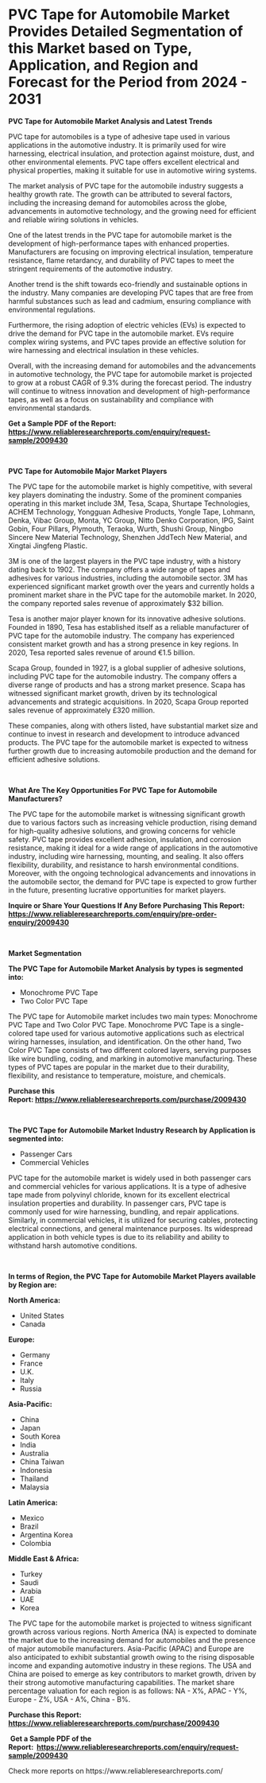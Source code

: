 <p><h1>PVC Tape for Automobile Market Provides Detailed Segmentation of this Market based on Type, Application, and Region and Forecast for the Period from 2024 - 2031</h1></p><p><strong>PVC Tape for Automobile Market Analysis and Latest Trends</strong></p>
<p><p>PVC tape for automobiles is a type of adhesive tape used in various applications in the automotive industry. It is primarily used for wire harnessing, electrical insulation, and protection against moisture, dust, and other environmental elements. PVC tape offers excellent electrical and physical properties, making it suitable for use in automotive wiring systems.</p><p>The market analysis of PVC tape for the automobile industry suggests a healthy growth rate. The growth can be attributed to several factors, including the increasing demand for automobiles across the globe, advancements in automotive technology, and the growing need for efficient and reliable wiring solutions in vehicles.</p><p>One of the latest trends in the PVC tape for automobile market is the development of high-performance tapes with enhanced properties. Manufacturers are focusing on improving electrical insulation, temperature resistance, flame retardancy, and durability of PVC tapes to meet the stringent requirements of the automotive industry.</p><p>Another trend is the shift towards eco-friendly and sustainable options in the industry. Many companies are developing PVC tapes that are free from harmful substances such as lead and cadmium, ensuring compliance with environmental regulations.</p><p>Furthermore, the rising adoption of electric vehicles (EVs) is expected to drive the demand for PVC tape in the automobile market. EVs require complex wiring systems, and PVC tapes provide an effective solution for wire harnessing and electrical insulation in these vehicles.</p><p>Overall, with the increasing demand for automobiles and the advancements in automotive technology, the PVC tape for automobile market is projected to grow at a robust CAGR of 9.3% during the forecast period. The industry will continue to witness innovation and development of high-performance tapes, as well as a focus on sustainability and compliance with environmental standards.</p></p>
<p><strong>Get a Sample PDF of the Report:&nbsp; <a href="https://www.reliableresearchreports.com/enquiry/request-sample/2009430">https://www.reliableresearchreports.com/enquiry/request-sample/2009430</a></strong></p>
<p>&nbsp;</p>
<p><strong>PVC Tape for Automobile Major Market Players</strong></p>
<p><p>The PVC tape for the automobile market is highly competitive, with several key players dominating the industry. Some of the prominent companies operating in this market include 3M, Tesa, Scapa, Shurtape Technologies, ACHEM Technology, Yongguan Adhesive Products, Yongle Tape, Lohmann, Denka, Vibac Group, Monta, YC Group, Nitto Denko Corporation, IPG, Saint Gobin, Four Pillars, Plymouth, Teraoka, Wurth, Shushi Group, Ningbo Sincere New Material Technology, Shenzhen JddTech New Material, and Xingtai Jingfeng Plastic.</p><p>3M is one of the largest players in the PVC tape industry, with a history dating back to 1902. The company offers a wide range of tapes and adhesives for various industries, including the automobile sector. 3M has experienced significant market growth over the years and currently holds a prominent market share in the PVC tape for the automobile market. In 2020, the company reported sales revenue of approximately $32 billion.</p><p>Tesa is another major player known for its innovative adhesive solutions. Founded in 1890, Tesa has established itself as a reliable manufacturer of PVC tape for the automobile industry. The company has experienced consistent market growth and has a strong presence in key regions. In 2020, Tesa reported sales revenue of around €1.5 billion.</p><p>Scapa Group, founded in 1927, is a global supplier of adhesive solutions, including PVC tape for the automobile industry. The company offers a diverse range of products and has a strong market presence. Scapa has witnessed significant market growth, driven by its technological advancements and strategic acquisitions. In 2020, Scapa Group reported sales revenue of approximately £320 million.</p><p>These companies, along with others listed, have substantial market size and continue to invest in research and development to introduce advanced products. The PVC tape for the automobile market is expected to witness further growth due to increasing automobile production and the demand for efficient adhesive solutions.</p></p>
<p>&nbsp;</p>
<p><strong>What Are The Key Opportunities For PVC Tape for Automobile Manufacturers?</strong></p>
<p><p>The PVC tape for the automobile market is witnessing significant growth due to various factors such as increasing vehicle production, rising demand for high-quality adhesive solutions, and growing concerns for vehicle safety. PVC tape provides excellent adhesion, insulation, and corrosion resistance, making it ideal for a wide range of applications in the automotive industry, including wire harnessing, mounting, and sealing. It also offers flexibility, durability, and resistance to harsh environmental conditions. Moreover, with the ongoing technological advancements and innovations in the automobile sector, the demand for PVC tape is expected to grow further in the future, presenting lucrative opportunities for market players.</p></p>
<p><strong>Inquire or Share Your Questions If Any Before Purchasing This Report: <a href="https://www.reliableresearchreports.com/enquiry/pre-order-enquiry/2009430">https://www.reliableresearchreports.com/enquiry/pre-order-enquiry/2009430</a></strong></p>
<p>&nbsp;</p>
<p><strong>Market Segmentation</strong></p>
<p><strong>The PVC Tape for Automobile Market Analysis by types is segmented into:</strong></p>
<p><ul><li>Monochrome PVC Tape</li><li>Two Color PVC Tape</li></ul></p>
<p><p>The PVC tape for Automobile market includes two main types: Monochrome PVC Tape and Two Color PVC Tape. Monochrome PVC Tape is a single-colored tape used for various automotive applications such as electrical wiring harnesses, insulation, and identification. On the other hand, Two Color PVC Tape consists of two different colored layers, serving purposes like wire bundling, coding, and marking in automotive manufacturing. These types of PVC tapes are popular in the market due to their durability, flexibility, and resistance to temperature, moisture, and chemicals.</p></p>
<p><strong>Purchase this Report:&nbsp;<a href="https://www.reliableresearchreports.com/purchase/2009430">https://www.reliableresearchreports.com/purchase/2009430</a></strong></p>
<p>&nbsp;</p>
<p><strong>The PVC Tape for Automobile Market Industry Research by Application is segmented into:</strong></p>
<p><ul><li>Passenger Cars</li><li>Commercial Vehicles</li></ul></p>
<p><p>PVC tape for the automobile market is widely used in both passenger cars and commercial vehicles for various applications. It is a type of adhesive tape made from polyvinyl chloride, known for its excellent electrical insulation properties and durability. In passenger cars, PVC tape is commonly used for wire harnessing, bundling, and repair applications. Similarly, in commercial vehicles, it is utilized for securing cables, protecting electrical connections, and general maintenance purposes. Its widespread application in both vehicle types is due to its reliability and ability to withstand harsh automotive conditions.</p></p>
<p>&nbsp;</p>
<p><strong>In terms of Region, the PVC Tape for Automobile Market Players available by Region are:</strong></p>
<p>
    <p> <strong> North America: </strong>
        <ul>
            <li>United States</li>
            <li>Canada</li>
        </ul>
        </p> 
    <p> <strong> Europe: </strong>
        <ul>
            <li>Germany</li>
            <li>France</li>
            <li>U.K.</li>
            <li>Italy</li>
            <li>Russia</li>
        </ul>
        </p> 
    <p> <strong> Asia-Pacific: </strong>
        <ul>
            <li>China</li>
            <li>Japan</li>
            <li>South Korea</li>
            <li>India</li>
            <li>Australia</li>
            <li>China Taiwan</li>
            <li>Indonesia</li>
            <li>Thailand</li>
            <li>Malaysia</li>
        </ul>
        </p> 
    <p> <strong> Latin America: </strong>
        <ul>
            <li>Mexico</li>
            <li>Brazil</li>
            <li>Argentina Korea</li>
            <li>Colombia</li>
        </ul>
        </p> 
    <p> <strong> Middle East & Africa: </strong>
        <ul>
            <li>Turkey</li>
            <li>Saudi</li>
            <li>Arabia</li>
            <li>UAE</li>
            <li>Korea</li>
        </ul>
    </p>
    </p>
<p><p>The PVC tape for the automobile market is projected to witness significant growth across various regions. North America (NA) is expected to dominate the market due to the increasing demand for automobiles and the presence of major automobile manufacturers. Asia-Pacific (APAC) and Europe are also anticipated to exhibit substantial growth owing to the rising disposable income and expanding automotive industry in these regions. The USA and China are poised to emerge as key contributors to market growth, driven by their strong automotive manufacturing capabilities. The market share percentage valuation for each region is as follows: NA - X%, APAC - Y%, Europe - Z%, USA - A%, China - B%.</p></p>
<p><strong>Purchase this Report: <a href="https://www.reliableresearchreports.com/purchase/2009430">https://www.reliableresearchreports.com/purchase/2009430</a></strong></p>
<p>&nbsp;<strong>Get a Sample PDF of the Report:&nbsp;&nbsp;<a href="https://www.reliableresearchreports.com/enquiry/request-sample/2009430">https://www.reliableresearchreports.com/enquiry/request-sample/2009430</a></strong></p>
<p><strong></strong></p>
<p>Check more reports on https://www.reliableresearchreports.com/</p>